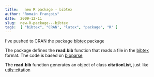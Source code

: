```yaml
---
title:   new R package - bibtex
author: "Romain François"
date:  2009-12-11
slug:  new-R-package---bibtex
tags:  [ "bibtex", "CRAN", "latex", "package", "R" ]
---
```

<div class="post-content">
<p>I've pushed to CRAN the package <a href="http://cran.r-project.org/web/packages/bibtex/index.html">bibtex</a> package</p>

<p>The package defines the <strong>read.bib</strong> function that reads a file in the <a href="http://en.wikipedia.org/wiki/BibTeX">bibtex</a> format. The code is based on <a href="http://ftp.math.utah.edu/pub//bibparse/">bibparse</a></p>

<p>The <strong>read.bib</strong> function generates an object of class <strong>citationList</strong>, just like <a href="http://finzi.psych.upenn.edu/R/library/utils/html/citation.html">utils::citation</a></p>
</div>
